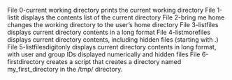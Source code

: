 File 0-current working directory prints the current working directory
File 1-listit displays the contents list of the current directory
File 2-bring me home changes the working directory to the user’s home directory
File 3-listfiles displays current directory contents in a long format
File 4-listmorefiles displays current directory contents, including hidden files (starting with .)
File 5-listfilesdigitonly displays current directory contents in long format, with user and group IDs displayed numerically and hidden files
File 6-firstdirectory creates a script that creates a directory named my_first_directory in the /tmp/ directory.
